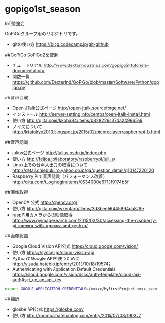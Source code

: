 # gopigo1st_season
IoT勉強会

GoPiGoグループ用のリポジトリです。

* gitの使い方
https://blog.codecamp.jp/git-github

##GoPiGo
GoPiGo2を使用
* チュートリアル
http://www.dexterindustries.com/gopigo2-tutorials-documentation/
* 関数一覧
https://github.com/DexterInd/GoPiGo/blob/master/Software/Python/gopigo.py

##音声合成
* Open JTalk公式ページ 
http://open-jtalk.sourceforge.net/
* インストール
http://server-setting.info/centos/open-jtalk-install.html
* 使い方
http://qiita.com/kkoba84/items/b828229c374a249965a9
* ノイズについて
http://kitatokyo2013.blogspot.jp/2015/02/picoreplayerraspberrypi-b.html

##音声認識
* julius公式ページ 
http://julius.osdn.jp/index.php
* 使い方 
http://feijoa.jp/laboratory/raspberrypi/julius/
* Linux上での音声入出力の取得について 
http://detail.chiebukuro.yahoo.co.jp/qa/question_detail/q10147226120
* Raspberry Piで音声認識（パフォーマンス改善）
http://qiita.com/t_oginogin/items/0634000e6713f9174b5f

##画像取得
* OpenCV 公式
http://opencv.org/
* 使い方
http://qiita.com/wkentaro/items/3d3bee56445894da879e
* raspPI用カメラからの映像取得
http://www.pyimagesearch.com/2015/03/30/accessing-the-raspberry-pi-camera-with-opencv-and-python/

##画像認識
* Google Cloud Vision API公式
https://cloud.google.com/vision/
* 使い方
https://syncer.jp/cloud-vision-api
* PythonでGoogle APIを使うために
http://ytsuda.hateblo.jp/entry/2013/10/18/195742
* Authenticating with Application Default Credentials
https://cloud.google.com/vision/docs/auth-template/cloud-api-auth#set_up_an_api_key
```bash
export GOOGLE_APPLICATION_CREDENTIALS=/xxxxx/MyFirstProject-xxxx.json
```

##翻訳
* glosbe API公式
https://glosbe.com/
* 使い方
http://roomba.hatenablog.com/entry/2015/07/08/190327
